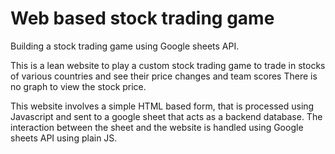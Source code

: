 # Web based stock trading game
Building a stock trading game using Google sheets API.

This is a lean website to play a custom stock trading game to trade in stocks of various countries and see their price changes and team scores 
There is no graph to view the stock price.

This website involves a simple HTML based form, that is processed using Javascript and sent to a google sheet that acts as a backend database. 
The interaction between the sheet and the website is handled using Google sheets API using plain JS.

